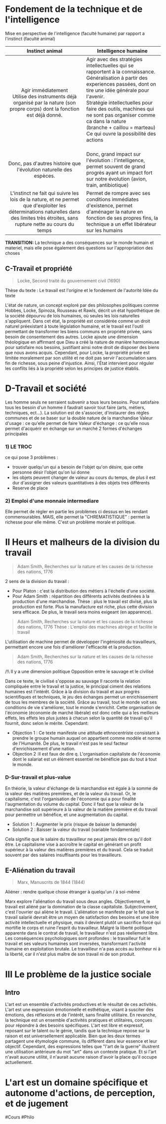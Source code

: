 # Fondement de la technique et de l'intelligence
Mise en perspective de l'intelligence (faculté humaine) par rapport a l'instinct (faculté animal)

| Instinct animal | Intelligence humaine |
| :--: | ---- |
| Agir immédiatement<br>Utilise des instruments déjà organisé par la nature (son propre corps) dont la fonction est déjà donné.  | Agir avec des stratégies intellectuelles qui se rapportent à la connaissance.<br>Généralisation à partir des experiences passées, dont on tire une idée générale pour l'avenir.<br>Stratégie intellectuelles pour faire des outils, machines qui ne sont pas organiser comme ca dans la nature<br>(branche + caillou = marteau)<br>Ce qui ouvre la possibilité des actions<br><br> |
| Donc, pas d'autres histoire que l'évolution naturelle des espèces. | Donc, grand impact sur l'évolution : l'intelligence, permet souvent de grand progrès ayant un impact fort sur notre évolution (avion, train, antibiotique) |
| L'instinct ne fait qui suivre les lois de la nature, et ne permet que d'exploiter les déterminations naturelles dans des limites très étroites, sans rupture nette au cours du temps<br> | Permet de rompre avec ses conditions immédiates d'existence, permet d'aménager la nature en fonction de ses propres fins, la technique a un effet libérateur sur les humains |
**TRANSITION:**
La technique a des conséquences sur le monde humain et materiel, mais elle pose également des questions sur l'appropriation des choses
## C-Travail et propriété
>Locke, Second traité du gouvernement civil (1690)

Thèse du texte : Le travail est l'origine et le fondement de l'autorité
Idée du texte

  
L'état de nature, un concept exploré par des philosophes politiques comme Hobbes, Locke, Spinoza, Rousseau et Rawls, décrit un état hypothétique de la société dépourvu de lois humaines, où seules les lois naturelles s'appliquent. Dans cet état, la propriété est considérée comme un droit naturel préexistant à toute législation humaine, et le travail est l'outil permettant de transformer les biens communs en propriété privée, sans besoin de consentement des autres. Locke ajoute une dimension théologique en affirmant que Dieu a créé la nature de manière harmonieuse pour satisfaire nos besoins, justifiant ainsi notre droit de disposer des biens que nous avons acquis. Cependant, pour Locke, la propriété privée est limitée moralement par son utilité et ne doit pas servir l'accumulation sans fin de richesse, sous peine d'injustice. Ainsi, l'État intervient pour réguler les conflits liés à la propriété selon les principes de justice établis.

# D-Travail et société
Les homme seuls ne serraient subvenir a tous leurs besoins.
Pour satisfaire tous les besoin d'un homme il faudrait savoir tout faire (arts, métiers, techniques, ect...).
La solution est de s'associer, d'instaurer des règles communes et de se baser sur la double nature de la marchandise
Valeur d'usage : ce qu'elle permet de faire
Valeur d'échange : ce qu'elle nous permet d'acquérir en échange sur un marché
2 formes d'échanges principales
### 1) LE TROC
ce qui pose 3 problèmes : 
- trouver quelqu'un qui a besoin de l'objet qu'on désire, que cette personne désir l'objet qu'on lui donne
- les objets peuvent changer de valeur au cours du temps, de plus il est dur d'assigner des valeurs quantitatives à des objets tres différents 
- Reserve de place
### 2) Emploi d'une monnaie intermediare 
Elle permet de régler en partie les problèmes ci dessus en les rendant commensurables.
MAIS, elle permet la "CHREMATISTIQUE" : permet la richesse pour elle même. C'est un problème morale et politique.

# II Heurs et malheurs de la division du travail
> Adam Smith, Recherches sur la nature et les causes de la richesse des nations, 1776

2 sens de la division du travail :
- Pour Platon : c'est la distribution des métiers à l'échelle d'une société.
- Pour Adam Smith : répartition des différents activités destinées à la production d'une marchandise.
Thèse : plus le travail est divisé, plus la production est forte.
Plus la manufacture est riche, plus cette division sera efficace.
De plus, le travail sera moins exigeant (en apparence).

> Adam Smith, Recherches sur la nature et les causes de la richesse des nations, 1776
> Thèse : L'emploi des machines abrège et facilite le travail

L'utilisation de machine permet de développer l'ingéniosité du travailleurs, permettant encore une fois d'améliorer l'efficacité et la production.

> Adam Smith, Recherches sur la nature et les causes de la richesse des nations, 1776

/!\\ Il y a une dimension politique
Opposition entre le sauvage et le civilisé

Dans ce texte, le civilisé s'oppose au sauvage
Il raconte la relation compliquée entre le travail et la justice, le principal ciment des relations humaines est l'intérêt.
Grâce à la division du travail et aux progrès scientifiques et techniques, le jeu des échanges permet un enrichissement de tous les membres de la société. Grâce au travail, tout le monde voit ses conditions de vie s'améliorer, tout le monde s'enrichit. Cette organisation de l'économie (économie de marché libérale) est donc celle qui a les meilleurs effets, les effets les plus justes à chacun selon la quantité de travail qu'il fournit, donc selon le mérite.
Cependant:
- Objection 1 : Ce texte manifeste une attitude ethnocentriste consistant à prendre le groupe humain auquel on appartient comme modèle et norme de l'Humanité. De plus, le travail n'est pas le seul facteur d'enrichissement d'une nation.
- Objection 2 :Il est faux de dire q. L'organisation capitaliste de l'économie dont le salariat est un élément essentiel ne bénéficie pas du tout à tout le monde.
### D-Sur-travail et plus-value
En théorie, la valeur d'échange de la marchandise est égale à la somme de la valeur des matières premières, et de la valeur du travail.
Or, le capitalisme, c'est l'organisation de l'économie qui a pour finalité l'augmentation du volume du capital. Donc il faut que la valeur de la marchandise soit supérieure à la valeur de la matière première et du travail pour permettre un bénéfice, et une augmentation du capital.

- Solution 1 : Augmenter le prix (risque de baisser la demande)
- Solution 2 : Baisser la valeur du travail (variable fondamentale)

  
Cela signifie que le salaire du travailleur ne peut jamais être ce qu'il doit être. Le capitalisme vise à accroître le capital en générant un profit supérieur à la valeur des matières premières et du travail. Cela se traduit souvent par des salaires insuffisants pour les travailleurs.

## E-Aliénation du travail
>Marx, Manuscrits de 1844 (1844)

Aliéner : rendre quelque chose étranger à quelqu'un / à soi-même

Marx explore l'aliénation du travail sous deux angles. 
Objectivement, le travail est aliéné par la domination de la classe capitaliste. 
Subjectivement, c'est l'ouvrier qui aliène le travail. L'aliénation se manifeste par le fait que le travail salarié devrait être un moyen de satisfaction des besoins et une libre activité intellectuelle et physique, mais il devient plutôt un sacrifice forcé qui mortifie le corps et ruine l'esprit du travailleur. 
Malgré la liberté politique apparente dans le contrat de travail, le travailleur n'est pas réellement libre. Les conséquences psychologiques sont profondes : le travailleur fuit le travail et ses valeurs humaines sont inversées, transformant l'activité humaine en exploitation brutale. Le travailleur n'a pas accès au bonheur ni à la liberté, car il n'est plus maître de son travail ni de son produit.

# III Le problème de la justice sociale

## Intro
L'art est un ensemble d'activités productives et le résultat de ces activités.
L'art est une expression émotionnelle et esthétique, visant à susciter des émotions, des réflexions et de l'intérêt, sans finalité utilitaire. En revanche, la technique est un ensemble d'activités pratiques et utilitaires, conçues pour répondre à des besoins spécifiques. 
L'art est libre et expressif, reposant sur le talent ou le génie, tandis que la technique repose sur la raison et est universellement applicable.
Bien que les deux termes partagent une étymologie commune, ils diffèrent dans leur essence et leur objectif. Cependant, des expressions telles que "l'art de la guerre" illustrent une utilisation antérieure du mot "art" dans un contexte pratique. Et si l'art n'avait aucune utilité, il n'aurait aucune raison d'avoir la place qu'il occupe actuellement.
# L'art est un domaine spécifique et autonome d'actions, de perception, et de jugement

#Cours #Philo